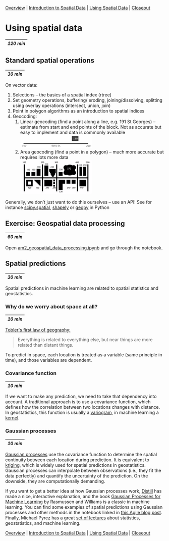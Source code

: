 [Overview](./00_overview.md) |
[Introduction to Spatial Data](./01_introspatialdata.md) |
[Using Spatial Data](./02_usingspatialdata.md) |
[Closeout](./05_closeout.md)

# Using spatial data

| *120 min* |
| --------- |

## Standard spatial operations

| *30 min*  |
| --------- |

On vector data:
1. Selections – the basics of a spatial index (rtree)
2. Set geometry operations, buffering/ eroding, joining/dissolving, splitting using overlay operations (intersect, union, join)
3. Point in polygon algorithms as an introduction to spatial indices
4. Geocoding:
   1. Linear geocoding (find a point along a line, e.g. 191 St Georges) – estimate from start and end points of the block. Not as accurate but easy to implement and data is commonly available
   <br/><img src="./geocoding_linear.png" title="Linear geocoding" width="50%"><br/>
   2. Area geocoding (find a point in a polygon) – much more accurate but requires lots more data
   <br/><img src="./geocoding_area.png" title="Area geocoding" width="50%"><br/>

Generally, we don’t just want to do this ourselves – use an API! See for instance [scipy.spatial](https://docs.scipy.org/doc/scipy-0.14.0/reference/spatial.html), [shapely](https://shapely.readthedocs.io/en/latest/) or [geopy](https://geopy.readthedocs.io/en/stable/#) in Python

## Exercise: Geospatial data processing

| *60 min*  |
| --------- |

Open [am2_geospatial_data_processing.ipynb](../notebooks/am2_geospatial_data_processing.ipynb) and go through the notebook.

## Spatial predictions

| *30 min*  |
| --------- |

Spatial predictions in machine learning are related to spatial statistics and geostatistics.

### Why do we worry about space at all?

| *10 min*  |
| --------- |

[Tobler's first law of geography:](https://en.wikipedia.org/wiki/Tobler%27s_first_law_of_geography)

> Everything is related to everything else, but near things are more related than distant things.

To predict in space, each location is treated as a variable (same principle in time), and those variables are dependent.

### Covariance function

| *10 min*  |
| --------- |

If we want to make any prediction, we need to take that dependency into account. A traditional approach is to use a covariance function, which defines how the correlation between two locations changes with distance. In geostatistics, this function is usually a [variogram](https://www.youtube.com/watch?v=jVRLGOsnYuw), in machine learning a [kernel](https://scikit-learn.org/stable/modules/gaussian_process.html#kernels-for-gaussian-processes).

### Gaussian processes

| *10 min*  |
| --------- |

[Gaussian processes](https://scikit-learn.org/stable/modules/gaussian_process.html#gaussian-process) use the covariance function to determine the spatial continuity between each location during prediction. It is equivalent to [kriging](https://www.youtube.com/watch?v=CVkmuwF8cJ8), which is widely used for spatial predictions in geostatistics. Gaussian processes can interpolate between observations (i.e., they fit the data perfectly) and quantify the uncertainty of the prediction. On the downside, they are computationally demanding.

If you want to get a better idea at how Gaussian processes work, [Distill](https://distill.pub/2019/visual-exploration-gaussian-processes/) has made a nice, interactive explanation, and the book [Gaussian Processes for Machine Learning](http://www.gaussianprocess.org/gpml/) by Rasmussen and Williams is a classic in machine learning. You can find some examples of spatial predictions using Gaussian processes and other methods in the notebook linked in [this Agile blog post](https://agilescientific.com/blog/2019/3/8/x-lines-of-python-gridding-map-data). Finally, Michael Pyrcz has a great [set of lectures](https://www.youtube.com/channel/UCLqEr-xV-ceHdXXXrTId5ig) about statistics, geostatistics, and machine learning.

[Overview](./00_overview.md) |
[Introduction to Spatial Data](./01_introspatialdata.md) |
[Using Spatial Data](./02_usingspatialdata.md) |
[Closeout](./05_closeout.md)